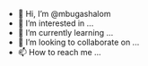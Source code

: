 - 👋 Hi, I’m @mbugashalom
- 👀 I’m interested in ...
- 🌱 I’m currently learning ...
- 💞️ I’m looking to collaborate on ...
- 📫 How to reach me ...

<!---
mbugashalom/mbugashalom is a ✨ special ✨ repository because its `README.md` (this file) appears on your GitHub profile.
You can click the Preview link to take a look at your changes.
--->
